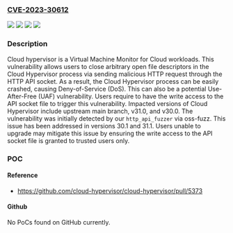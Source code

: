 ### [CVE-2023-30612](https://cve.mitre.org/cgi-bin/cvename.cgi?name=CVE-2023-30612)
![](https://img.shields.io/static/v1?label=Product&message=cloud-hypervisor&color=blue)
![](https://img.shields.io/static/v1?label=Version&message=%3E%3D%2030.0%2C%20%3C%2030.1%20&color=brightgreen)
![](https://img.shields.io/static/v1?label=Version&message=%3E%3D%2031.0%2C%20%3C%2031.1%20&color=brightgreen)
![](https://img.shields.io/static/v1?label=Vulnerability&message=CWE-306%3A%20Missing%20Authentication%20for%20Critical%20Function&color=brightgreen)

### Description

Cloud hypervisor is a Virtual Machine Monitor for Cloud workloads. This vulnerability allows users to close arbitrary open file descriptors in the Cloud Hypervisor process via sending malicious HTTP request through the HTTP API socket. As a result, the Cloud Hypervisor process can be easily crashed, causing Deny-of-Service (DoS). This can also be a potential Use-After-Free (UAF) vulnerability. Users require to have the write access to the API socket file to trigger this vulnerability.  Impacted versions of Cloud Hypervisor include upstream main branch, v31.0, and v30.0. The vulnerability was initially detected by our `http_api_fuzzer` via oss-fuzz. This issue has been addressed in versions 30.1 and 31.1. Users unable to upgrade may mitigate this issue by ensuring the write access to the API socket file is granted to trusted users only.

### POC

#### Reference
- https://github.com/cloud-hypervisor/cloud-hypervisor/pull/5373

#### Github
No PoCs found on GitHub currently.

